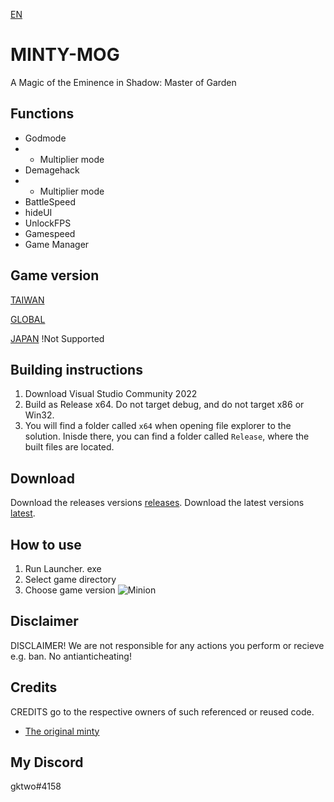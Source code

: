 ﻿[EN](README.md)
# MINTY-MOG
A Magic of the Eminence in Shadow: Master of Garden
## Functions
- Godmode
- - Multiplier mode
- Demagehack
- - Multiplier mode
- BattleSpeed
- hideUI
- UnlockFPS
- Gamespeed
- Game Manager
## Game version
[TAIWAN](https://shadow.softstargames.com.tw/download)

[GLOBAL](https://www.crunchyroll.com/games/eminenceinshadow/)

[JAPAN](https://www.shadow-garden-mog.jp/pc/)   !Not Supported

## Building instructions
1. Download Visual Studio Community 2022
2. Build as Release x64. Do not target debug, and do not target x86 or Win32.
3. You will find a folder called `x64` when opening file explorer to the solution. Inisde there, you can find a folder called `Release`, where the built files are located.

## Download
Download the releases versions [releases](https://github.com/Gktwo/minty-mog/releases).
Download the latest versions [latest](https://github.com/Gktwo/minty-mog/actions).

## How to use 
1. Run Launcher. exe
2. Select game directory
3. Choose game version
![Minion](https://i.postimg.cc/m208rn9w/console.png)

## Disclaimer
DISCLAIMER! We are not responsible for any actions you perform or recieve e.g. ban. 
No antianticheating!
## Credits
CREDITS go to the respective owners of such referenced or reused code. 
- [The original minty](https://github.com/kindawindytoday)

## My Discord
gktwo#4158
